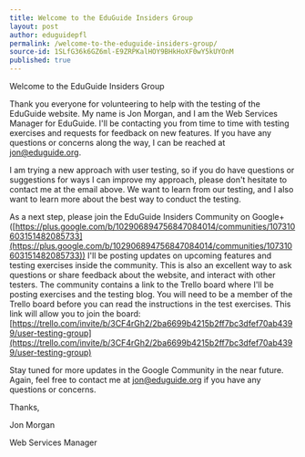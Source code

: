 ```yaml
---
title: Welcome to the EduGuide Insiders Group
layout: post
author: eduguidepfl
permalink: /welcome-to-the-eduguide-insiders-group/
source-id: 1SLfG36k6GZ6ml-E9ZRPKalHOY9BHkHoXF0wY5kUYOnM
published: true
---
```

Welcome to the EduGuide Insiders Group

Thank you everyone for volunteering to help with the testing of the EduGuide website. My name is Jon Morgan, and I am the Web Services Manager for EduGuide. I'll be contacting you from time to time with testing exercises and requests for feedback on new features. If you have any questions or concerns along the way, I can be reached at jon@eduguide.org.

I am trying a new approach with user testing, so if you do have questions or suggestions for ways I can improve my approach, please don't hesitate to contact me at the email above. We want to learn from our testing, and I also want to learn more about the best way to conduct the testing.

As a next step, please join the EduGuide Insiders Community on Google+ ([https://plus.google.com/b/102906894756847084014/communities/107310603151482085733](https://plus.google.com/b/102906894756847084014/communities/107310603151482085733)) I'll be posting updates on upcoming features and testing exercises inside the community. This is also an excellent way to ask questions or share feedback about the website, and interact with other testers. The community contains a link to the Trello board where I'll be posting exercises and the testing blog. You will need to be a member of the Trello board before you can read the instructions in the test exercises. This link will allow you to join the board: [https://trello.com/invite/b/3CF4rGh2/2ba6699b4215b2ff7bc3dfef70ab4399/user-testing-group](https://trello.com/invite/b/3CF4rGh2/2ba6699b4215b2ff7bc3dfef70ab4399/user-testing-group)

Stay tuned for more updates in the Google Community in the near future. Again, feel free to contact me at jon@eduguide.org if you have any questions or concerns.

Thanks,

Jon Morgan

Web Services Manager

